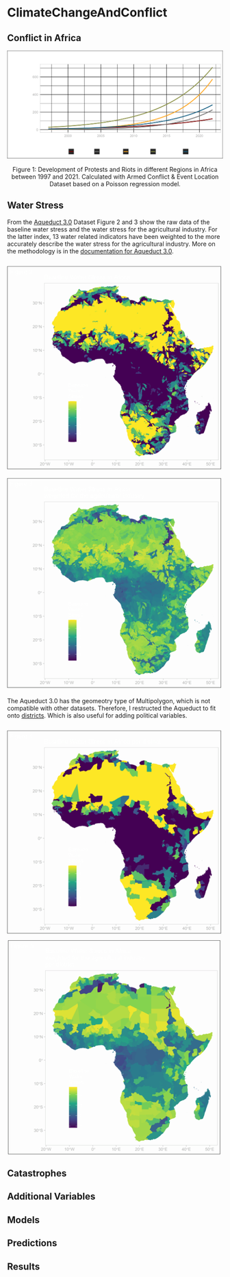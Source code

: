 # ClimateChangeAndConflict

## Conflict in Africa 

![ConflictDevAfrica](https://github.com/Luca-Frank/ClimateChangeAndConflict/blob/8ad7964cd80bde38019926f0478a7521d3200e9e/plots/ConflictDevAfrica.png)


<p align="center">
Figure 1: Development of Protests and Riots in different Regions in Africa between 1997 and 2021. Calculated with Armed Conflict & Event Location Dataset based on a Poisson regression model.
</p>

## Water Stress
From the [Aqueduct 3.0](https://www.wri.org/research/aqueduct-30-updated-decision-relevant-global-water-risk-indicators) Dataset Figure 2 and 3 show the raw data of the baseline water stress and the water stress for the agricultural industry. For the latter index, 13 water related indicators have been weighted to the more accurately describe the water stress for the agricultural industry. More on the methodology is in the [documentation for Aqueduct 3.0](https://files.wri.org/d8/s3fs-public/aqueduct-30-updated-decision-relevant-global-water-risk-indicators_1.pdf). 
<p float="left">
  <img src="https://github.com/Luca-Frank/ClimateChangeAndConflict/blob/7626d7f0d4161bd143226a3549a596ec387f2302/plots/bwsOG.png" width="500" />
  <img src="https://github.com/Luca-Frank/ClimateChangeAndConflict/blob/7626d7f0d4161bd143226a3549a596ec387f2302/plots/agrOG.png" width="500" /> 
</p>

The Aqueduct 3.0 has the geomeotry type of Multipolygon, which is not compatible with other datasets. Therefore, I restructed the Aqueduct to fit onto [districts](https://www.naturalearthdata.com/downloads/10m-cultural-vectors/10m-admin-1-states-provinces/). Which is also useful for adding political variables.
<p float="left">
  <img src="https://github.com/Luca-Frank/ClimateChangeAndConflict/blob/7626d7f0d4161bd143226a3549a596ec387f2302/plots/bws.png" width="500" />
  <img src="https://github.com/Luca-Frank/ClimateChangeAndConflict/blob/7626d7f0d4161bd143226a3549a596ec387f2302/plots/agr.png" width="500" /> 
</p>


## Catastrophes

## Additional Variables

## Models

## Predictions

## Results
